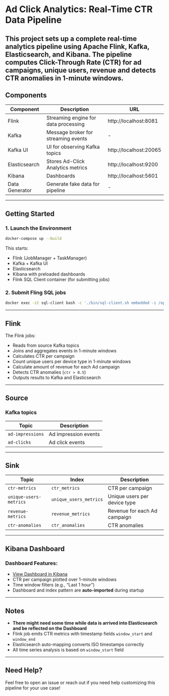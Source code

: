 # Ad Click Analytics: Real-Time CTR Data Pipeline

This project sets up a complete real-time analytics pipeline using Apache Flink, Kafka, Elasticsearch, and Kibana.
The pipeline computes Click-Through Rate (CTR)
for ad campaigns, unique users, revenue and detects CTR anomalies in 1-minute windows.
---

## Components

| Component      | Description                           | URL                    |
|----------------|---------------------------------------|------------------------|
| Flink          | Streaming engine for data processing  | http://localhost:8081  |
| Kafka          | Message broker for streaming events   | -                      |
| Kafka UI       | UI for observing Kafka topics         | http://localhost:20065 |
| Elasticsearch  | Stores Ad-Click Analytics metrics     | http://localhost:9200  |
| Kibana         | Dashboards                            | http://localhost:5601  |
| Data Generator | Generate fake data for pipeline       | -                      |

---

## Getting Started

### 1. Launch the Environment

```bash
docker-compose up --build
```

This starts:
- Flink (JobManager + TaskManager)
- Kafka + Kafka UI
- Elasticsearch
- Kibana with preloaded dashboards
- Flink SQL Client container (for submitting jobs)

### 2. Submit Fling SQL jobs

```bash
docker exec -it sql-client bash -c './bin/sql-client.sh embedded -i /opt/flink/sql/init.sql -f /opt/flink/sql/job.sql'
```
---

## Flink

The Flink jobs:
- Reads from source Kafka topics
- Joins and aggregates events in 1-minute windows
- Calculates CTR per campaign
- Count unique users per device type in 1-minute windows
- Calculate amount of revenue for each Ad campaign
- Detects CTR anomalies (`ctr > 0.5`)
- Outputs results to Kafka and Elasticsearch
---

## Source

### Kafka topics

| Topic                   | Description             |
|-------------------------|-------------------------|
| `ad-impressions`        | Ad impression events    |
| `ad-clicks`             | Ad click events         |

---

## Sink

| Topic                   | Index                  | Description                  |
|-------------------------|------------------------|------------------------------|
| `ctr-metrics`           | `ctr_metrics`          | CTR per campaign             |
| `unique-users-metrics`  | `unique_users_metrics` | Unique users per device type |
| `revenue-metrics`       | `revenue_metrics`      | Revenue for each Ad campaign |
| `ctr-anomalies`         | `ctr_anomalies`        | CTR anomalies                |

---

## Kibana Dashboard

### Dashboard Features:
- [View Dashboard in Kibana](http://localhost:5601/app/dashboards#/view/b75fe0f0-1ec5-11f0-81f5-6bb97eff8ee7?_g=%28filters:!%28%29%29)
- CTR per campaign plotted over 1-minute windows
- Time window filters (e.g., “Last 1 hour”)
- Dashboard and index pattern are **auto-imported** during startup
---

## Notes
- **There might need some time while data is arrived into Elasticsearch and be reflected on the Dashboard**
- Flink job emits CTR metrics with timestamp fields `window_start` and `window_end`
- Elasticsearch auto-mapping converts ISO timestamps correctly
- All time series analysis is based on `window_start` field
---

## Need Help?

Feel free to open an issue or reach out if you need help customizing this pipeline for your use case!




